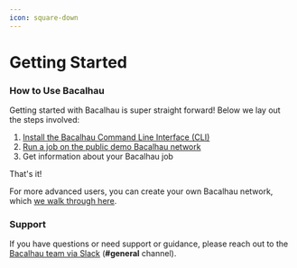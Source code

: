 ```yaml
---
icon: square-down
---
```


# Getting Started

### How to Use Bacalhau

Getting started with Bacalhau is super straight forward! Below we lay out the steps involved:

1. [Install the Bacalhau Command Line Interface (CLI)](step-1-install-the-bacalhau-cli.md)
2. [Run a job on the public demo Bacalhau network](step-2-running-your-own-job.md)
3. Get information about your Bacalhau job

That's it!

For more advanced users, you can create your own Bacalhau network, which [we walk through here](../create-private-network.md).

### Support

If you have questions or need support or guidance, please reach out to the [Bacalhau team via Slack](https://bacalhauproject.slack.com/ssb/redirect) (**#general** channel).
